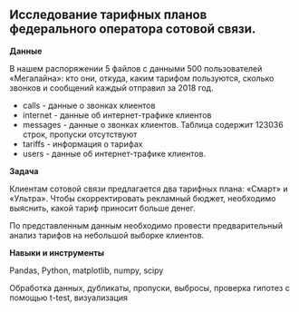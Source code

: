 ## Исследование тарифных планов федерального оператора сотовой связи.

**Данные**

В нашем распоряжении 5 файлов с данными 500 пользователей «Мегалайна»: кто они, откуда, каким тарифом пользуются, сколько звонков и сообщений каждый отправил за 2018 год. 

 - calls - данные о звонках клиентов
 - internet - данные об интернет-трафике клиентов
 - messages - данные о звонках клиентов. Таблица содержит 123036 строк, пропуски отсутствуют
 - tariffs - информация о тарифах
 - users - данные об интернет-трафике клиентов.


**Задача**   

 Клиентам сотовой связи предлагается два тарифных плана: «Смарт» и «Ультра». Чтобы скорректировать рекламный бюджет, необходимо выяснить, какой тариф приносит больше денег.

По представленным данным необходимо провести предварительный анализ тарифов на небольшой выборке клиентов. 


**Навыки и инструменты**  

Pandas, Python, matplotlib, numpy, scipy

Обработка данных, дубликаты, пропуски, выбросы, проверка гипотез с помощью t-test,  визуализация 